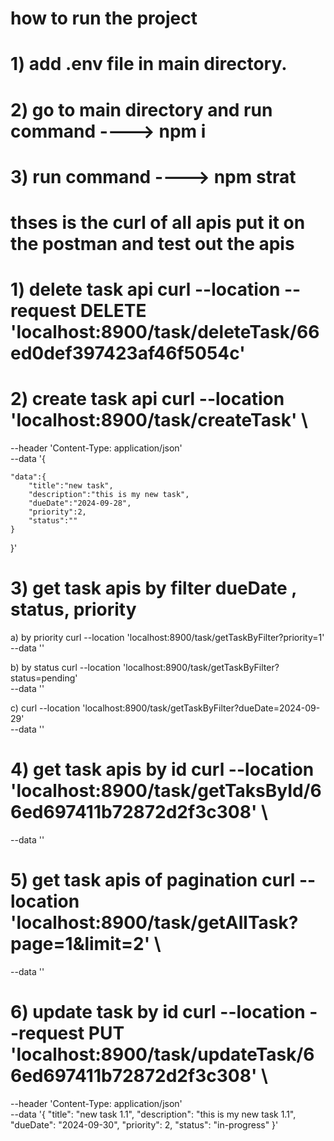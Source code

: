 # how to run the project

# 1)  add .env file in main directory.
# 2) go to main directory and run command ----> npm i
# 3) run command ----> npm strat

# thses is the curl of all apis put it on the postman and test out the apis
# 1) delete task api curl --location --request DELETE 'localhost:8900/task/deleteTask/66ed0def397423af46f5054c'
# 2) create task api curl --location 'localhost:8900/task/createTask' \
--header 'Content-Type: application/json' \
--data '{

    "data":{
        "title":"new task",
        "description":"this is my new task",
        "dueDate":"2024-09-28",
        "priority":2,
        "status":""
    }
}'
# 3) get task apis by filter dueDate , status,  priority
   a) by priority curl --location 'localhost:8900/task/getTaskByFilter?priority=1' \
--data ''

  b) by status curl --location 'localhost:8900/task/getTaskByFilter?status=pending' \
--data ''

 c) curl --location 'localhost:8900/task/getTaskByFilter?dueDate=2024-09-29' \
--data ''

# 4) get task apis by id  curl --location 'localhost:8900/task/getTaksById/66ed697411b72872d2f3c308' \
--data ''

# 5) get task apis of pagination curl --location 'localhost:8900/task/getAllTask?page=1&limit=2' \
--data ''

# 6) update task by id curl --location --request PUT 'localhost:8900/task/updateTask/66ed697411b72872d2f3c308' \
--header 'Content-Type: application/json' \
--data '{
    "title": "new task 1.1",
    "description": "this is my new task 1.1",
    "dueDate": "2024-09-30",
    "priority": 2,
    "status": "in-progress"
}'

